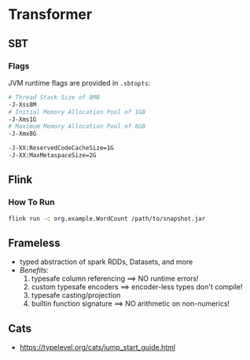 # Transformer

## SBT

### Flags

JVM runtime flags are provided in `.sbtopts`:

```bash
# Thread Stack Size of 8MB
-J-Xss8M
# Initial Memory Allocation Pool of 1GB
-J-Xms1G
# Maximum Memory Allocation Pool of 8GB
-J-Xmx8G

-J-XX:ReservedCodeCacheSize=1G
-J-XX:MaxMetaspaceSize=2G
```

## Flink

### How To Run

```bash
flink run -c org.example.WordCount /path/to/snapshot.jar
```

## Frameless

- typed abstraction of spark RDDs, Datasets, and more
- *Benefits*:
    1. typesafe column referencing ==> NO runtime errors!
    2. custom typesafe encoders    ==> encoder-less types don't compile!
    3. typesafe casting/projection
    4. builtin function signature  ==> NO arithmetic on non-numerics!

## Cats

- https://typelevel.org/cats/jump_start_guide.html